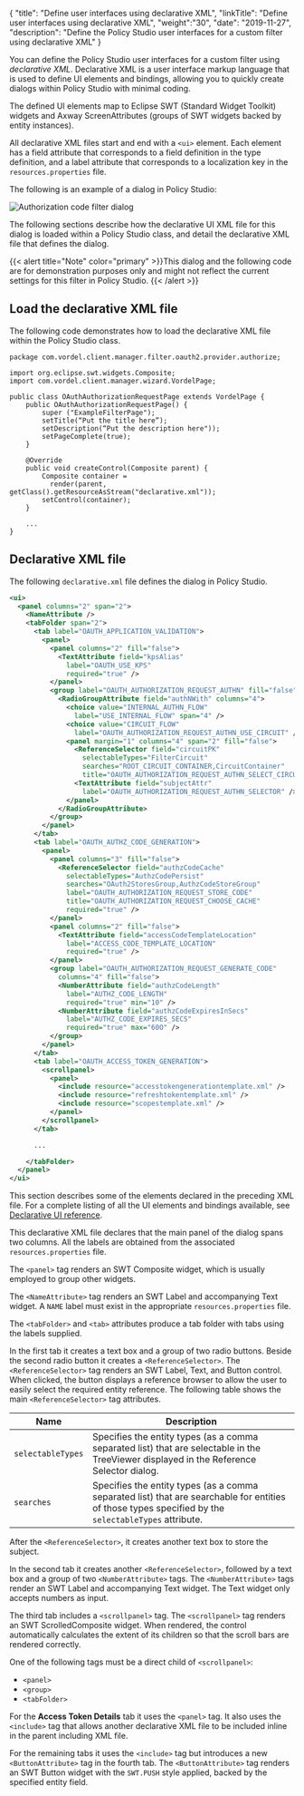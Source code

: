 {
"title": "Define user interfaces using declarative XML",
"linkTitle": "Define user interfaces using declarative XML",
"weight":"30",
"date": "2019-11-27",
"description": "Define the Policy Studio user interfaces for a custom filter using declarative XML"
}

You can define the Policy Studio user interfaces for a custom filter using *declarative XML*. Declarative XML is a user interface markup language that is used to define UI elements and bindings, allowing you to quickly create dialogs within Policy Studio with minimal coding.

The defined UI elements map to Eclipse SWT (Standard Widget Toolkit) widgets and Axway ScreenAttributes (groups of SWT widgets backed by entity instances).

All declarative XML files start and end with a `<ui>` element. Each element has a field attribute that corresponds to a field definition in the type definition, and a label attribute that corresponds to a localization key in the `resources.properties` file.

The following is an example of a dialog in Policy Studio:

![Authorization code filter dialog](/Images/APIGatewayDeveloperGuide/authz_code_filter.png)

The following sections describe how the declarative UI XML file for this dialog is loaded within a Policy Studio class, and detail the declarative XML file that defines the dialog.

{{< alert title="Note" color="primary" >}}This dialog and the following code are for demonstration purposes only and might not reflect the current settings for this filter in Policy Studio. {{< /alert >}}

## Load the declarative XML file

The following code demonstrates how to load the declarative XML file within the Policy Studio class.

```
package com.vordel.client.manager.filter.oauth2.provider.authorize;

import org.eclipse.swt.widgets.Composite;
import com.vordel.client.manager.wizard.VordelPage;

public class OAuthAuthorizationRequestPage extends VordelPage {
    public OAuthAuthorizationRequestPage() {
        super ("ExampleFilterPage");
        setTitle(“Put the title here”);
        setDescription(“Put the description here"));
        setPageComplete(true);
    }

    @Override
    public void createControl(Composite parent) {
        Composite container =
          render(parent, getClass().getResourceAsStream("declarative.xml"));
        setControl(container);
    }

    ...
}
```

## Declarative XML file

The following `declarative.xml` file defines the dialog in Policy Studio.

```xml
<ui>
  <panel columns="2" span="2">
    <NameAttribute />
    <tabFolder span="2">
      <tab label="OAUTH_APPLICATION_VALIDATION">
        <panel>
          <panel columns="2" fill="false">
            <TextAttribute field="kpsAlias"
              label="OAUTH_USE_KPS"
              required="true" />
          </panel>
          <group label="OAUTH_AUTHORIZATION_REQUEST_AUTHN" fill="false">
            <RadioGroupAttribute field="authNWith" columns="4">
              <choice value="INTERNAL_AUTHN_FLOW"
                label="USE_INTERNAL_FLOW" span="4" />
              <choice value="CIRCUIT_FLOW"
                label="OAUTH_AUTHORIZATION_REQUEST_AUTHN_USE_CIRCUIT" />
              <panel margin="1" columns="4" span="2" fill="false">
                <ReferenceSelector field="circuitPK"
                  selectableTypes="FilterCircuit"
                  searches="ROOT_CIRCUIT_CONTAINER,CircuitContainer"
                  title="OAUTH_AUTHORIZATION_REQUEST_AUTHN_SELECT_CIRCUIT" />
                <TextAttribute field="subjectAttr"
                  label="OAUTH_AUTHORIZATION_REQUEST_AUTHN_SELECTOR" />
              </panel>
            </RadioGroupAttribute>
          </group>
        </panel>
      </tab>
      <tab label="OAUTH_AUTHZ_CODE_GENERATION">
        <panel>
          <panel columns="3" fill="false">
            <ReferenceSelector field="authzCodeCache"
              selectableTypes="AuthzCodePersist"
              searches="OAuth2StoresGroup,AuthzCodeStoreGroup"
              label="OAUTH_AUTHORIZATION_REQUEST_STORE_CODE"
              title="OAUTH_AUTHORIZATION_REQUEST_CHOOSE_CACHE"
              required="true" />
          </panel>
          <panel columns="2" fill="false">
            <TextAttribute field="accessCodeTemplateLocation"
              label="ACCESS_CODE_TEMPLATE_LOCATION"
              required="true" />
          </panel>
          <group label="OAUTH_AUTHORIZATION_REQUEST_GENERATE_CODE"
            columns="4" fill="false">
            <NumberAttribute field="authzCodeLength"
              label="AUTHZ_CODE_LENGTH"
              required="true" min="10" />
            <NumberAttribute field="authzCodeExpiresInSecs"
              label="AUTHZ_CODE_EXPIRES_SECS"
              required="true" max="60O" />
          </group>
        </panel>
      </tab>
      <tab label="OAUTH_ACCESS_TOKEN_GENERATION">
        <scrollpanel>
          <panel>
            <include resource="accesstokengenerationtemplate.xml" />
            <include resource="refreshtokentemplate.xml" />
            <include resource="scopestemplate.xml" />
          </panel>
        </scrollpanel>
      </tab>

      ...

    </tabFolder>
  </panel>
</ui>
```

This section describes some of the elements declared in the preceding XML file. For a complete listing of all the UI elements and bindings available, see [Declarative UI reference](/docs/apigtw_devguide/dec_ui_reference).

This declarative XML file declares that the main panel of the dialog spans two columns. All the labels are obtained from the associated `resources.properties` file.

The `<panel>` tag renders an SWT Composite widget, which is usually employed to group other widgets.

The `<NameAttribute>` tag renders an SWT Label and accompanying Text widget. A `NAME` label must exist in the appropriate `resources.properties` file.

The `<tabFolder>` and `<tab>` attributes produce a tab folder with tabs using the labels supplied.

In the first tab it creates a text box and a group of two radio buttons. Beside the second radio button it creates a `<ReferenceSelector>`. The `<ReferenceSelector>` tag renders an SWT Label, Text, and Button control. When clicked, the button displays a reference browser to allow the user to easily select the required entity reference. The following table shows the main `<ReferenceSelector>` tag attributes.

| Name              | Description                                                                                                                                          |
|-------------------|------------------------------------------------------------------------------------------------------------------------------------------------------|
| `selectableTypes` | Specifies the entity types (as a comma separated list) that are selectable in the TreeViewer displayed in the Reference Selector dialog.             |
| `searches`        | Specifies the entity types (as a comma separated list) that are searchable for entities of those types specified by the `selectableTypes` attribute. |

After the `<ReferenceSelector>`, it creates another text box to store the subject.

In the second tab it creates another `<ReferenceSelector>`, followed by a text box and a group of two `<NumberAttribute>` tags. The `<NumberAttribute>` tags render an SWT Label and accompanying Text widget. The Text widget only accepts numbers as input.

The third tab includes a `<scrollpanel>` tag. The `<scrollpanel>` tag renders an SWT ScrolledComposite widget. When rendered, the control automatically calculates the extent of its children so that the scroll bars are rendered correctly.

One of the following tags must be a direct child of `<scrollpanel>`:

* `<panel>`
* `<group>`
* `<tabFolder>`

For the **Access Token Details** tab it uses the `<panel>` tag. It also uses the `<include>` tag that allows another declarative XML file to be included inline in the parent including XML file.

For the remaining tabs it uses the `<include>` tag but introduces a new `<ButtonAttribute>` tag in the fourth tab. The `<ButtonAttribute>` tag renders an SWT Button widget with the `SWT.PUSH` style applied, backed by the specified entity field.
